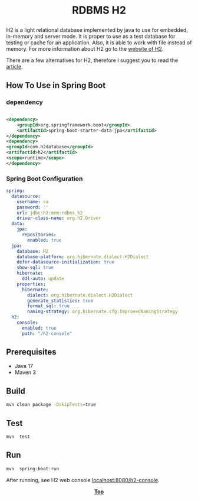 # <p align="center">RDBMS H2</p>

<p align="justify">

H2 is a light relational database implemented by java to use for embedded, in-memory and server mode. It is proper to
use as a test database for testing or cache for an application. Also, it is able to work with file instead of memory.
For more
information about H2 go to the [website of H2](https://www.h2database.com/html/main.html).

</p>

<p align="justify">

There are a few alternatives for H2, therefore I suggest you to read the
[article](https://github.com/oss-academy/article/blob/main/java-in-memory-db.md#Java-In-Memory-Database).

</p>

## How To Use in Spring Boot

### dependency

```xml

<dependency>
    <groupId>org.springframework.boot</groupId>
    <artifactId>spring-boot-starter-data-jpa</artifactId>
</dependency>
<dependency>
<groupId>com.h2database</groupId>
<artifactId>h2</artifactId>
<scope>runtime</scope>
</dependency>
```

### Spring Boot Configuration

```yaml
spring:
  datasource:
    username: sa
    password: ''
    url: jdbc:h2:mem:rdbms_h2
    driver-class-name: org.h2.Driver
  data:
    jpa:
      repositories:
        enabled: true
  jpa:
    database: H2
    database-platform: org.hibernate.dialect.H2Dialect
    defer-datasource-initialization: true
    show-sql: true
    hibernate:
      ddl-auto: update
    properties:
      hibernate:
        dialect: org.hibernate.dialect.H2Dialect
        generate_statistics: true
        format_sql: true
        naming-strategy: org.hibernate.cfg.ImprovedNamingStrategy
  h2:
    console:
      enabled: true
      path: "/h2-console"
```

## Prerequisites

* Java 17
* Maven 3

## Build

```bash
mvn clean package -DskipTests=true
```

## Test

```bash
mvn  test
```

## Run

```bash
mvn  spring-boot:run
```

After running, see H2 web console [localhost:8080/h2-console](localhost:8080/h2-console).

**<p align="center"> [Top](#RDBMS-H2) </p>**